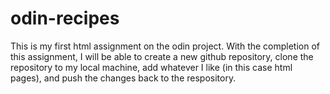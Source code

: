 # odin-recipes

This is my first html assignment on the odin project. With the completion of this assignment, I will be able to create a new github repository, clone the repository to my local machine, add whatever I like (in this case html pages), and push the changes back to the respository.
